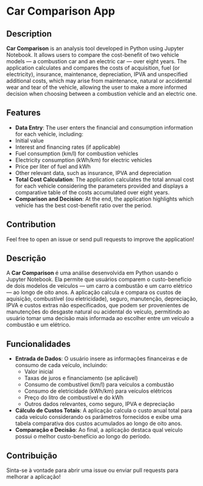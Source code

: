 # Car Comparison App

## Description

**Car Comparison** is an analysis tool developed in Python using Jupyter Notebook. It allows users to compare the cost-benefit of two vehicle models — a combustion car and an electric car — over eight years. The application calculates and compares the costs of acquisition, fuel (or electricity), insurance, maintenance, depreciation, IPVA and unspecified additional costs, which may arise from maintenance, natural or accidental wear and tear of the vehicle, allowing the user to make a more informed decision when choosing between a combustion vehicle and an electric one.

## Features

- **Data Entry**: The user enters the financial and consumption information for each vehicle, including:
- Initial value
- Interest and financing rates (if applicable)
- Fuel consumption (km/l) for combustion vehicles
- Electricity consumption (kWh/km) for electric vehicles
- Price per liter of fuel and kWh
- Other relevant data, such as insurance, IPVA and depreciation
- **Total Cost Calculation**: The application calculates the total annual cost for each vehicle considering the parameters provided and displays a comparative table of the costs accumulated over eight years.
- **Comparison and Decision**: At the end, the application highlights which vehicle has the best cost-benefit ratio over the period.

## Contribution

Feel free to open an issue or send pull requests to improve the application!









## Descrição

A **Car Comparison** é uma análise desenvolvida em Python usando o Jupyter Notebook. Ela permite que usuários comparem o custo-benefício de dois modelos de veículos — um carro a combustão e um carro elétrico — ao longo de oito anos. A aplicação calcula e compara os custos de aquisição, combustível (ou eletricidade), seguro, manutenção, depreciação, IPVA e custos extras não especificados, que podem ser provenientes de manutenções do desgaste natural ou acidental do veículo, permitindo ao usuário tomar uma decisão mais informada ao escolher entre um veículo a combustão e um elétrico.

## Funcionalidades

- **Entrada de Dados**: O usuário insere as informações financeiras e de consumo de cada veículo, incluindo:
  - Valor inicial
  - Taxas de juros e financiamento (se aplicável)
  - Consumo de combustível (km/l) para veículos a combustão
  - Consumo de eletricidade (kWh/km) para veículos elétricos
  - Preço do litro de combustível e do kWh
  - Outros dados relevantes, como seguro, IPVA e depreciação
- **Cálculo de Custos Totais**: A aplicação calcula o custo anual total para cada veículo considerando os parâmetros fornecidos e exibe uma tabela comparativa dos custos acumulados ao longo de oito anos.
- **Comparação e Decisão**: Ao final, a aplicação destaca qual veículo possui o melhor custo-benefício ao longo do período.

## Contribuição

Sinta-se à vontade para abrir uma issue ou enviar pull requests para melhorar a aplicação!


